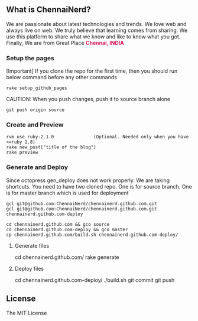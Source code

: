 ## What is ChennaiNerd?

We are passionate about latest technologies and trends. We love web and always
live on web. We truly believe that learning comes from sharing.
We use this platform to share what we know and like to know what you got.
Finally, We are from Great Place <strong style="color:#d91459">Chennai, INDIA</strong>

### Setup the pages

[Important] If you clone the repo for the first time, then you should run below command before any other commands

    rake setup_github_pages

CAUTION: When you push changes, push it to source branch alone

    git push origin source

### Create and Preview

    rvm use ruby-2.1.0               (Optional. Needed only when you have <=ruby 1.8)
    rake new_post["title of the blog"]
    rake preview

### Generate and Deploy

Since octopress gen_deploy does not work properly. We are taking shortcuts.
You need to have two cloned repo. One is for source branch. One is for master branch which is used for deployment

    gcl git@github.com:ChennaiNerd/chennainerd.github.com.git
    gcl git@github.com:ChennaiNerd/chennainerd.github.com.git chennainerd.github.com-deploy

    cd chennainerd.github.com && gco source
    cd chennainerd.github.com-deploy && gco master
    cp chennainerd.github.com/build.sh chennainerd.github.com-deploy/

1. Generate files

    cd chennainerd.github.com/
    rake generate

2. Deploy files

    cd chennainerd.github.com-deploy/
    ./build.sh
    git commit
    git push

## License

The MIT License

